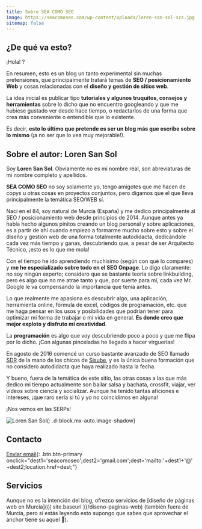 ```yaml
---
title: Sobre SEA COMO SEO
image: https://seacomoseo.com/wp-content/uploads/loren-san-sol-scs.jpg
sitemap: false
---
```


## ¿De qué va esto?

¡Hola! ?

En resumen, esto es un blog un tanto experimental sin muchas pretensiones, que principalmente tratará temas de **SEO / posicionamiento Web** y cosas relacionadas con el **diseño y gestión de sitios web**.

La idea inicial es publicar tipo **tutoriales y algunos truquitos, consejos y herramientas** sobre lo dicho que no encuentro googleando y que me hubiese gustado ver desde hace tiempo, o redactarlos de una forma que crea más conveniente o entendible que lo existente.

Es decir, **esto lo último que pretende es ser un blog más que escribe sobre lo mismo** (¡a no ser que lo vea muy mejorable!).

## Sobre el autor: Loren San Sol

Soy **Loren San Sol**. Obviamente no es mi nombre real, son abreviaturas de mi nombre completo y apellidos.

**SEA COMO SEO** no soy solamente yo, tengo amigotes que me hacen de copys u otras cosas en proyectos conjuntos, pero digamos que el que lleva principalmente la temática SEO/WEB sí.

Nací en el 84, soy natural de Murcia (España) y me dedico principalmente al SEO / posicionamiento web desde principios de 2014. Aunque antes ya había hecho algunos pinitos creando un blog personal y sobre aplicaciones, es a partir de ahí cuando empiezo a formarme mucho sobre esto y sobre el diseño y gestión web de una forma totalmente autodidacta, dedicándole cada vez más tiempo y ganas, descubriendo que, a pesar de ser Arquitecto Técnico, ¡esto es lo que me mola!

Con el tiempo he ido aprendiendo muchísimo (según con qué lo compares) y **me he especializado sobre todo en el SEO Onpage**. Lo digo claramente: no soy ningún experto; considero que se bastante teoría sobre linkbuilding, pero es algo que no me atrae tanto y que, por suerte para mí, cada vez Mr. Google le va compensando la importancia que tenía antes.

Lo que realmente me apasiona es descubrir algo, una aplicación, herramienta online, fórmula de excel, códigos de programación, etc. que me haga pensar en los usos y posibilidades que podrían tener para optimizar mi forma de trabajar o mi vida en general. **Es donde creo que mejor exploto y disfruto mi creatividad**.

La **programación** es algo que voy descubriendo poco a poco y que me flipa por lo dicho. ¡Con algunas pinceladas he llegado a hacer virguerías!

En agosto de 2016 comencé un curso bastante avanzado de SEO llamado <abbr title="SEO de Resultados">SDR</abbr> de la mano de los chicos de [Sisube](https://www.sisube.com/), y es la única buena formación que no considero autodidacta que haya realizado hasta la fecha.

Y bueno, fuera de la temática de este sitio, las otras cosas a las que más dedico mi tiempo actualmente son bailar salsa y bachata, crossfit, viajar, ver vídeos sobre ciencia y socializar. Aunque he tenido tantas aficiones e intereses, ¡que raro sería si tú y yo no coincidimos en alguna!

¡Nos vemos en las SERPs!

![Loren San Sol](https://seacomoseo.com/wp-content/uploads/loren-san-sol.jpg){: .d-block.mx-auto.image-shadow}

## Contacto

[Enviar email](){: .btn.btn-primary onclick="dest1='seacomoseo';dest2='gmail.com';dest='mailto:'+dest1+'@'+dest2;location.href=dest;"}

## Servicios

Aunque no es la intención del blog, ofrezco servicios de [diseño de páginas web en Murcia]({{ site.baseurl }}/diseno-paginas-web) (también fuera de Murcia, pero si estás leyendo esto supongo que sabes que aprovechar el anchor tiene su aquel 🤣).